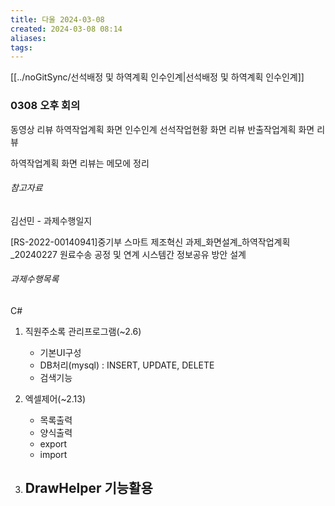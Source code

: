 ```yaml
---
title: 다울 2024-03-08
created: 2024-03-08 08:14
aliases: 
tags:
---
```


[[../noGitSync/선석배정 및 하역계획 인수인계|선석배정 및 하역계획 인수인계]]

### 0308 오후 회의
동영상 리뷰
하역작업계획 화면 인수인계
선석작업현황 화면 리뷰
반출작업계획 화면 리뷰

하역작업계획 화면 리뷰는 메모에 정리

###### 참고자료
김선민 - 과제수행일지

[RS-2022-00140941]중기부 스마트 제조혁신 과제_화면설계_하역작업계획_20240227
원료수송 공정 및 연계 시스템간 정보공유 방안 설계


###### 과제수행목록
C#
 1. 직원주소록 관리프로그램(~2.6)
    - 기본UI구성
    - DB처리(mysql) : INSERT, UPDATE, DELETE
    - 검색기능

 2. 엑셀제어(~2.13)
    - 목록출력
    - 양식출력
    - export
    - import

 3. DrawHelper 기능활용
    - 